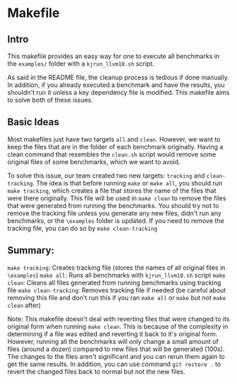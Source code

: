 # Makefile
## Intro
This makefile provides an easy way for one to execute all benchmarks in the `examples/` folder with a `kjrun_llvm18.sh` script.

As said in the README file, the cleanup process is tedious if done manually. In addition, if you already executed a benchmark and have the results, you shouldn't run it unless a key dependency file is modified. This makefile aims to solve both of these issues.

## Basic Ideas

Most makefiles just have two targets `all` and `clean`. However, we want to keep the files that are in the folder of each benchmark originally. Having a clean command that resembles the `clean.sh` script would remove some original files of some benchmarks, which we want to avoid.

To solve this issue, our team created two new targets: `tracking` and `clean-tracking`. The idea is that before running `make` or `make all`, you should run `make tracking`, which creates a file that stores the name of the files that were there originally. This file will be used in `make clean` to remove the files that were generated from running the benchmarks. You should try not to remove the tracking file unless you generate any new files, didn't run any benchmarks, or the `\examples` folder is updated. If you need to remove the tracking file, you can do so by `make clean-tracking`

## Summary:
`make tracking`: Creates tracking file (stores the names of all original files in `\examples`)
`make all`: Runs all benchmarks with `kjrun_llvm18.sh` script
`make clean`: Cleans all files generated from running benchmarks using tracking file
`make clean-tracking`: Removes tracking file if needed (be careful about removing this file and don't run this if you ran `make all` or `make` but not `make clean` after)

Note:
This makefile doesn't deal with reverting files that were changed to its original form when running `make clean`. This is because of the complexity in determining if a file was edited and reverting it back to it's original form. However, running all the benchmarks will only change a small amount of files (around a dozen) compared to new files that will be generated (100s). The changes to the files aren't significant and you can rerun them again to get the same results. In addition, you can use command `git restore .` to revert the changed files back to normal but not the new files.


